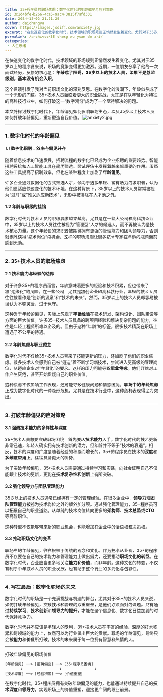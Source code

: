 ```yaml
---
title: 35+程序员的职场焦虑：数字化时代的年龄偏见与应对策略
id: 3c1d4bfe-b266-4ca5-9ac4-3815f7afd331
date: 2024-12-03 21:51:29
author: daichangya
cover: https://images.jsdiff.com/anxiety.jpg
excerpt: "在快速变化的数字化时代，技术领域的职场规则正悄然发生着变化。尤其对于35岁以上的程序员来说，职场的竞争变得更加激烈。近期，一位朋友分享了他的一次面试经历，反馈的核心是：年龄成了阻碍，35岁以上的技术人员，如果不是总监级别，基本没有机会入职。 这个反馈引发了我对当前职场文化的深刻反思。在数字化的浪潮下"
permalink: /archives/35-cheng-xu-yuan-de-zhi/
categories:
 - 人生思绪
---
```


在快速变化的数字化时代，技术领域的职场规则正悄然发生着变化。尤其对于35岁以上的程序员来说，职场的竞争变得更加激烈。近期，一位朋友分享了他的一次面试经历，反馈的核心是：**年龄成了阻碍，35岁以上的技术人员，如果不是总监级别，基本没有机会入职**。

这个反馈引发了我对当前职场文化的深刻反思。在数字化的浪潮下，年龄似乎成了一个无形的门槛。35+技术人员面临着更大的职业挑战，尤其是在以年轻化为特征的高科技行业中，如何打破这一“数字鸿沟”成为了一个亟待解决的问题。

本文将探讨数字化时代下，年龄偏见如何影响职场生态，以及35岁以上技术人员如何打破年龄偏见，重新塑造自我价值。
![anxiety2.jpg](https://images.jsdiff.com/anxiety2.jpg)

---

### **1. 数字化时代的年龄偏见**

#### **1.1 数字化招聘：效率与偏见并存**

随着信息技术的飞速发展，招聘流程的数字化已经成为企业招聘的重要趋势。智能招聘系统和人工智能工具在简历筛选、面试评估中发挥着越来越重要的作用。虽然这些工具提高了招聘效率，但也在某种程度上加剧了**年龄偏见**。

许多企业通过数据化的方式筛选人才，倾向于选拔年轻、富有活力的求职者，认为他们更适应快速变化的技术环境。在这种背景下，35岁以上的技术人员常常被视为“过时”或“难以适应新技术”，无形中被排除在人才池之外。

#### **1.2 年龄与职级的挂钩**

数字化时代对技术人员的职级要求越来越高，尤其是在一些大公司和高科技企业中，35岁以上的技术人员往往被视为“管理型”人才的候选人，而不再被认为是技术核心力量。这个年龄段的求职者被期待拥有更强的管理能力和团队领导力，否则就很难获得“技术岗位”的机会。这样的职场规则让很多技术专家在年龄的瓶颈面前感到无助。

---

### **2. 35+技术人员的职场焦虑**

#### **2.1 技术能力与经验的边界**

对于许多35+的程序员而言，年龄意味着更多的经验和技术积累，但也带来了被“边缘化”的风险。在一些公司，尤其是初创企业和高科技行业，年轻的技术人员往往被看作是“创新的源泉”和“技术的未来”。然而，35岁以上的技术人员却容易被误认为不够灵活、过于保守。

这种对于年龄的偏见，实际上忽视了**丰富经验**在技术研发、架构设计、团队建设等方面的巨大价值。许多35+技术人员具备的跨项目经验和解决复杂问题的能力，往往是年轻工程师所难以企及的。但由于这种“年龄”的标签，很多技术精英在职场上遭遇了不公平的待遇。

#### **2.2 年龄焦虑与职业倦怠**

数字化时代不仅给35+技术人员带来了技能更新的压力，还加剧了他们的职业焦虑。很多技术人会感到自己被“逼迫”着不断学习新技术，尝试进入更高级的管理岗位，以适应企业对“年轻化”的要求。这样的压力可能导致**职业倦怠**，他们开始对工作产生厌倦，甚至开始质疑自己的职业价值。

这种焦虑不仅影响工作表现，还可能导致健康问题和情感困扰。**职场中的年龄焦虑**正成为数字化时代的一种隐形危机，尤其是在技术行业中，这种危机表现得尤为突出。

---

### **3. 打破年龄偏见的应对策略**

#### **3.1 强调技术能力的多样性与深度**

35+技术人员想要突破职场困境，首先要从**技术能力**入手。数字化时代的技术更新非常迅速，年轻人确实拥有技术创新的潜力，但年龄并不等于“技术的衰退”。相反，技术的深度和广度是随着经验的积累而增长的，35+的程序员在技术的**深度**和**多维度应用**上，往往具备更大的优势。

为了突破年龄偏见，35+技术人员需要通过持续学习和实践，向社会证明自己不仅能跟上技术的更新，更能在**技术复杂性和创新**上有所突破。

#### **3.2 强化领导力与团队管理能力**

35岁以上的技术人员通常已经拥有一定的管理经验。在很多企业中，**领导力**和**团队管理能力**被视为技术岗位之外的额外加分项。通过强化管理能力，35+程序员可以拓展自己的职业道路，从单纯的技术岗位转向更多的**架构师**、**技术总监**或**CTO**等高阶职位。

这种转型不仅能够带来新的职业机会，也能增加在企业中的话语权和决策权。

#### **3.3 推动职场文化的变革**

职场中的年龄偏见，往往根植于传统的观念和文化。作为技术从业者，35+的程序员不仅要在自己的技术能力和管理能力上做出努力，还要推动**职场文化的转型**。在数字化时代，企业应当更多地关注**能力和价值**，而非年龄。这种文化的转变，不仅有利于中年技术人员的职业发展，也有助于整个行业的多元化与包容性。

---

### **4. 写在最后：数字化职场的未来**

数字化时代的职场是一个充满挑战与机遇的舞台，尤其对于35+的技术人员来说，如何打破年龄偏见，突破技术和管理的双重壁垒，是他们必须面对的课题。只有通过**持续学习**、**技术创新**和**领导力的提升**，才能在这个信息化、数字化日益加剧的时代保持竞争力。

数字化时代并不应该是年轻人的专利，35+技术人员在丰富的经验、深厚的技术积累和跨领域的能力上，依然可以为行业做出巨大的贡献。职场的年龄偏见，最终只会被**能力**和**价值**所打破，技术的未来属于每一位拥有智慧和热情的人。

---

打破年龄偏见的职场价值

```plaintext
[年龄偏见] ──> [招聘偏见] ──> [35+程序员困境]
       ↓                 ↓               ↓
[技术深度] ──> [经验积累] ──> [价值重塑]
```

在数字化时代，35+程序员拥有突破年龄偏见的能力，也能通过持续提升自己的**技术深度**和**领导力**，实现职场上的价值重塑，迎接更广阔的职业前景。